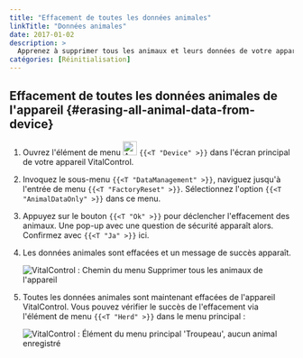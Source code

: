 ```yaml
---
title: "Effacement de toutes les données animales"
linkTitle: "Données animales"
date: 2017-01-02
description: >
  Apprenez à supprimer tous les animaux et leurs données de votre appareil VitalControl.
catégories: [Réinitialisation]
---
```

## Effacement de toutes les données animales de l'appareil {#erasing-all-animal-data-from-device}

1. Ouvrez l'élément de menu <img src="/icons/device.svg" width="25" align="bottom" alt="Appareil" /> `{{<T "Device" >}}` dans l'écran principal de votre appareil VitalControl.

1. Invoquez le sous-menu `{{<T "DataManagement" >}}`, naviguez jusqu'à l'entrée de menu `{{<T "FactoryReset" >}}`. Sélectionnez l'option `{{<T "AnimalDataOnly" >}}` dans ce menu.

1. Appuyez sur le bouton `{{<T "Ok" >}}` pour déclencher l'effacement des animaux. Une pop-up avec une question de sécurité apparaît alors. Confirmez avec `{{<T "Ja" >}}` ici.

1. Les données animales sont effacées et un message de succès apparaît.

   ![VitalControl : Chemin du menu Supprimer tous les animaux de l'appareil](../images/eraseanimals.png "Supprimer tous les animaux")

1. Toutes les données animales sont maintenant effacées de l'appareil VitalControl. Vous pouvez vérifier le succès de l'effacement via l'élément de menu `{{<T "Herd" >}}` dans le menu principal :

   ![VitalControl : Élément du menu principal 'Troupeau', aucun animal enregistré](../images/no-animals.png "Aucun animal enregistré")

